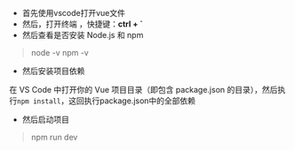 - 首先使用vscode打开vue文件
- 然后，打开终端 ，快捷键：**ctrl  + `**
- 然后查看是否安装 Node.js 和 npm
> node -v
> npm -v
- 然后安装项目依赖

在 VS Code 中打开你的 Vue 项目目录（即包含 package.json 的目录），然后执行`npm install`，这回执行package.json中的全部依赖
- 然后启动项目
> npm run dev
